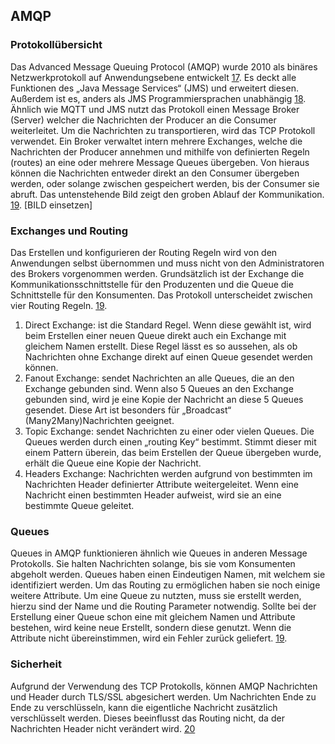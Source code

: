 ## AMQP
### Protokollübersicht
Das Advanced Message Queuing Protocol (AMQP) wurde 2010 als binäres Netzwerkprotokoll auf Anwendungsebene entwickelt [17](Quellen.md). Es deckt alle Funktionen des „Java Message Services“ (JMS) und erweitert diesen. Außerdem ist es, anders als JMS Programmiersprachen unabhängig [18](Quellen.md). Ähnlich wie MQTT und JMS nutzt das Protokoll einen Message Broker (Server) welcher die Nachrichten der Producer an die Consumer weiterleitet. Um die Nachrichten zu transportieren, wird das TCP Protokoll verwendet. Ein Broker verwaltet intern mehrere Exchanges, welche die Nachrichten der Producer annehmen und mithilfe von definierten Regeln (routes) an eine oder mehrere Message Queues übergeben. Von hieraus können die Nachrichten entweder direkt an den Consumer übergeben werden, oder solange zwischen gespeichert werden, bis der Consumer sie abruft. Das untenstehende Bild zeigt den groben Ablauf der Kommunikation. [19](Quellen.md).
[BILD einsetzen]
### Exchanges und Routing
Das Erstellen und konfigurieren der Routing Regeln wird von den Anwendungen selbst übernommen und muss nicht von den Administratoren des Brokers vorgenommen werden. Grundsätzlich ist der Exchange die Kommunikationsschnittstelle für den Produzenten und die Queue die Schnittstelle für den Konsumenten. Das Protokoll unterscheidet zwischen vier Routing Regeln. [19](Quellen.md).
1.	Direct Exchange: ist die Standard Regel. Wenn diese gewählt ist, wird beim Erstellen einer neuen Queue direkt auch ein Exchange mit gleichem Namen erstellt. Diese Regel lässt es so aussehen, als ob Nachrichten ohne Exchange direkt auf einen Queue gesendet werden können. 
2.	Fanout Exchange: sendet Nachrichten an alle Queues, die an den Exchange gebunden sind. Wenn also 5 Queues an den Exchange gebunden sind, wird je eine Kopie der Nachricht an diese 5 Queues gesendet. Diese Art ist besonders für „Broadcast“  (Many2Many)Nachrichten geeignet.
3.	Topic Exchange: sendet Nachrichten zu einer oder vielen Queues. Die Queues werden durch einen „routing Key“ bestimmt. Stimmt dieser mit einem Pattern überein, das beim Erstellen der Queue übergeben wurde, erhält die Queue eine Kopie der Nachricht. 
4.	Headers Exchange: Nachrichten werden aufgrund von bestimmten im Nachrichten Header definierter Attribute weitergeleitet. Wenn eine Nachricht einen bestimmten Header aufweist, wird sie an eine bestimmte Queue geleitet.
### Queues
Queues in AMQP funktionieren ähnlich wie Queues in anderen Message Protokolls. Sie halten Nachrichten solange, bis sie vom Konsumenten abgeholt werden. Queues haben einen Eindeutigen Namen, mit welchem sie identifiziert werden. Um das Routing zu ermöglichen haben sie noch einige weitere Attribute. Um eine Queue zu nutzten, muss sie erstellt werden, hierzu sind der Name und die Routing Parameter notwendig. Sollte bei der Erstellung einer Queue schon eine mit gleichem Namen und Attribute bestehen, wird keine neue Erstellt, sondern diese genutzt. Wenn die Attribute nicht übereinstimmen, wird ein Fehler zurück geliefert. [19](Quellen.md).
### Sicherheit
Aufgrund der Verwendung des TCP Protokolls, können AMQP Nachrichten und Header durch TLS/SSL abgesichert werden. Um Nachrichten Ende zu Ende zu verschlüsseln, kann die eigentliche Nachricht zusätzlich verschlüsselt werden. Dieses beeinflusst das Routing nicht, da der Nachrichten Header nicht verändert wird. [20](Quellen.md)